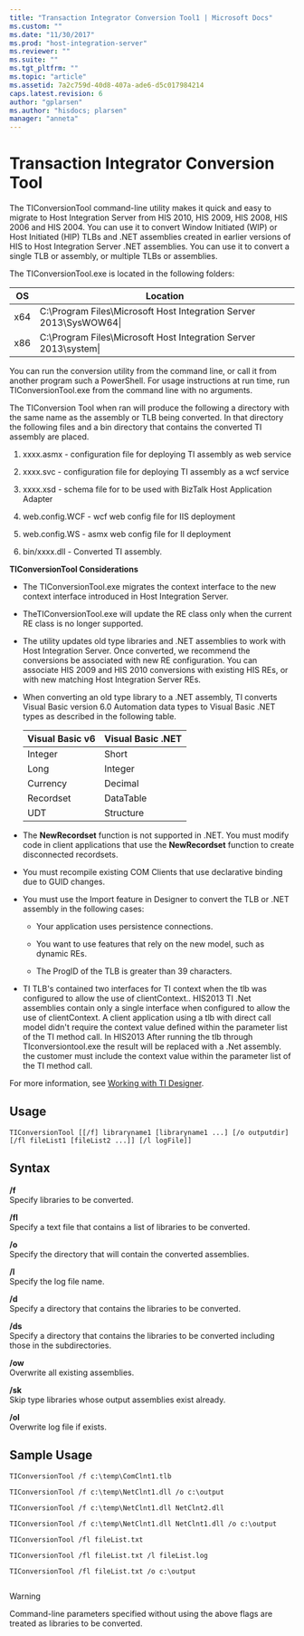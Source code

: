 ```yaml
---
title: "Transaction Integrator Conversion Tool1 | Microsoft Docs"
ms.custom: ""
ms.date: "11/30/2017"
ms.prod: "host-integration-server"
ms.reviewer: ""
ms.suite: ""
ms.tgt_pltfrm: ""
ms.topic: "article"
ms.assetid: 7a2c759d-40d8-407a-ade6-d5c017984214
caps.latest.revision: 6
author: "gplarsen"
ms.author: "hisdocs; plarsen"
manager: "anneta"
---
```

# Transaction Integrator Conversion Tool
The TIConversionTool command-line utility makes it quick and easy to migrate to Host Integration Server from HIS 2010, HIS 2009, HIS 2008, HIS 2006 and HIS 2004. You can use it to convert Window Initiated (WIP) or Host Initiated (HIP) TLBs and .NET assemblies created in earlier versions of HIS to Host Integration Server .NET assemblies. You can use it to convert a single TLB or assembly, or multiple TLBs or assemblies.  
  
 The TIConversionTool.exe is located in the following folders:  
  
|OS|Location|  
|--------|--------------|  
|x64|C:\Program Files\Microsoft Host Integration Server 2013\SysWOW64\|  
|x86|C:\Program Files\Microsoft Host Integration Server 2013\system\|  
  
 You can run the conversion utility from the command line, or call it from another program such a PowerShell. For usage instructions at run time, run TIConversionTool.exe from the command line with no arguments.  
  
 The TIConversion Tool when ran will produce the following a directory with the same name as the assembly or TLB being converted.  In that directory the following files and a bin directory that contains the converted TI assembly are placed.  
  
1.  xxxx.asmx - configuration file for deploying  TI assembly as web service  
  
2.  xxxx.svc - configuration file for deploying TI assembly as a wcf service  
  
3.  xxxx.xsd - schema file for to be used with BizTalk Host Application Adapter  
  
4.  web.config.WCF - wcf web config file for IIS deployment  
  
5.  web.config.WS - asmx web config file for II deployment  
  
6.  bin/xxxx.dll - Converted TI assembly.  
  
 **TIConversionTool Considerations**  
  
-   The TIConversionTool.exe migrates the context interface to the new context interface introduced in Host Integration Server.  
  
-   TheTIConversionTool.exe will update the RE class only when the current RE class is no longer supported.  
  
-   The utility updates old type libraries and .NET assemblies to work with Host Integration Server. Once converted, we recommend the conversions be associated with new RE configuration.  You can associate HIS 2009 and HIS 2010 conversions with existing HIS REs, or with new matching Host Integration Server REs.  
  
-   When converting an old type library to a .NET assembly, TI converts Visual Basic version 6.0 Automation data types to Visual Basic .NET types as described in the following table.  
  
    |Visual Basic v6|Visual Basic .NET|  
    |---------------------|-----------------------|  
    |Integer|Short|  
    |Long|Integer|  
    |Currency|Decimal|  
    |Recordset|DataTable|  
    |UDT|Structure|  
  
-   The **NewRecordset** function is not supported in .NET. You must modify code in client applications that use the **NewRecordset** function to create disconnected recordsets.  
  
-   You must recompile existing COM Clients that use declarative binding due to GUID changes.  
  
-   You must use the Import feature in Designer to convert the TLB or .NET assembly in the following cases:  
  
    -   Your application uses persistence connections.  
  
    -   You want to use features that rely on the new model, such as dynamic REs.  
  
    -   The ProgID of the TLB is greater than 39 characters.  
  
-   TI TLB's contained two interfaces for TI context when the tlb  was configured to allow the use of clientContext.. HIS2013 TI .Net assemblies contain only a single interface when configured to allow the use of clientContext.  A client application using a tlb with direct call model didn't require the context value defined within the parameter list of the TI method call. In HIS2013 After running the tlb through TIconversiontool.exe the result will be replaced with a .Net assembly.  the customer must include the context value within the parameter list of the TI method call.  
  
 For more information, see [Working with TI Designer](../core/working-with-ti-designer1.md).  
  
## Usage  
  
```  
TIConversionTool [[/f] libraryname1 [libraryname1 ...] [/o outputdir] [/fl fileList1 [fileList2 ...]] [/l logFile]]  
```  
  
## Syntax  
 **/f**  
 Specify libraries to be converted.  
  
 **/fl**  
 Specify a text file that contains a list of libraries to be converted.  
  
 **/o**  
 Specify the directory that will contain the converted assemblies.  
  
 **/l**  
 Specify the log file name.  
  
 **/d**  
 Specify a directory that contains the libraries to be converted.  
  
 **/ds**  
 Specify a directory that contains the libraries to be converted including those in the subdirectories.  
  
 **/ow**  
 Overwrite all existing assemblies.  
  
 **/sk**  
 Skip type libraries whose output assemblies exist already.  
  
 **/ol**  
 Overwrite log file if exists.  
  
## Sample Usage  
  
```  
TIConversionTool /f c:\temp\ComClnt1.tlb  
  
TIConversionTool /f c:\temp\NetClnt1.dll /o c:\output  
  
TIConversionTool /f c:\temp\NetClnt1.dll NetClnt2.dll  
  
TIConversionTool /f c:\temp\NetClnt1.dll NetClnt1.dll /o c:\output  
  
TIConversionTool /fl fileList.txt  
  
TIConversionTool /fl fileList.txt /l fileList.log  
  
TIConversionTool /fl fileList.txt /o c:\output  
  
```  
  
> [!WARNING]
>  Command-line parameters specified without using the above flags are treated as libraries to be converted.